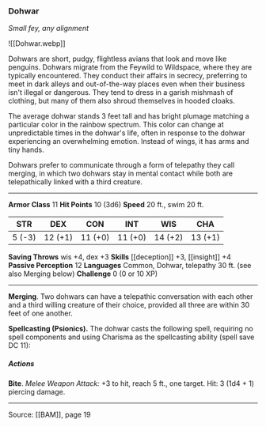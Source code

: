 ### Dohwar
_Small fey, any alignment_

![[Dohwar.webp]]

Dohwars are short, pudgy, flightless avians that look and move like penguins. Dohwars migrate from the Feywild to Wildspace, where they are typically encountered. They conduct their affairs in secrecy, preferring to meet in dark alleys and out-of-the-way places even when their business isn't illegal or dangerous. They tend to dress in a garish mishmash of clothing, but many of them also shroud themselves in hooded cloaks.

The average dohwar stands 3 feet tall and has bright plumage matching a particular color in the rainbow spectrum. This color can change at unpredictable times in the dohwar's life, often in response to the dohwar experiencing an overwhelming emotion. Instead of wings, it has arms and tiny hands.

Dohwars prefer to communicate through a form of telepathy they call merging, in which two dohwars stay in mental contact while both are telepathically linked with a third creature.




---

**Armor Class** 11
**Hit Points** 10 (3d6)
**Speed** 20 ft., swim 20 ft.

| STR     | DEX     | CON     | INT     | WIS     | CHA     |
|---------|---------|---------|---------|---------|---------|
| 5 (-3) | 12 (+1) | 11 (+0) | 11 (+0) | 14 (+2) | 13 (+1) |

**Saving Throws** wis +4, dex +3
**Skills** [[deception]] +3, [[insight]] +4
**Passive Perception** 12
**Languages** Common, Dohwar, telepathy 30 ft. (see also Merging below)
**Challenge** 0 (0 or 10 XP)

---

**Merging**. Two dohwars can have a telepathic conversation with each other and a third willing creature of their choice, provided all three are within 30 feet of one another.

**Spellcasting (Psionics).** The dohwar casts the following spell, requiring no spell components and using Charisma as the spellcasting ability (spell save DC 11):

##### Actions
**Bite**. _Melee Weapon Attack:_ +3 to hit, reach 5 ft., one target. Hit: 3 (1d4 + 1) piercing damage.


---

Source: [[BAM]], page 19